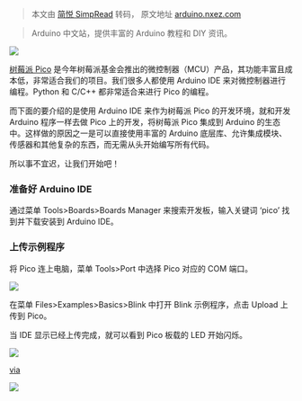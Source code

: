 > 本文由 [简悦 SimpRead](http://ksria.com/simpread/) 转码， 原文地址 [arduino.nxez.com](https://arduino.nxez.com/2021/06/04/program-the-raspberry-pi-pico-with-the-arduino-ide.html)

> Arduino 中文站，提供丰富的 Arduino 教程和 DIY 资讯。

![](https://arduino.nxez.com/wp-content/uploads/2021/06/20210604220725355.jpg)

[树莓派 Pico](https://shumeipai.nxez.com/2021/01/21/raspberry-pi-silicon-pico-now-on-sale.html) 是今年树莓派基金会推出的微控制器（MCU）产品，其功能丰富且成本低，非常适合我们的项目。我们很多人都使用 Arduino IDE 来对微控制器进行编程。Python 和 C/C++ 都非常适合来进行 Pico 的编程。

而下面的要介绍的是使用 Arduino IDE 来作为树莓派 Pico 的开发环境，就和开发 Arduino 程序一样去做 Pico 上的开发，将树莓派 Pico 集成到 Arduino 的生态中。这样做的原因之一是可以直接使用丰富的 Arduino 底层库、允许集成模块、传感器和其他复杂的东西，而无需从头开始编写所有代码。

所以事不宜迟，让我们开始吧！  

### 准备好 Arduino IDE

通过菜单 Tools>Boards>Boards Manager 来搜索开发板，输入关键词 ‘pico’ 找到并下载安装到 Arduino IDE。

### 上传示例程序

将 Pico 连上电脑，菜单 Tools>Port 中选择 Pico 对应的 COM 端口。

![](https://arduino.nxez.com/wp-content/uploads/2021/06/20210604220725255.jpg)

在菜单 Files>Examples>Basics>Blink 中打开 Blink 示例程序，点击 Upload 上传到 Pico。

当 IDE 显示已经上传完成，就可以看到 Pico 板载的 LED 开始闪烁。

![](https://arduino.nxez.com/wp-content/uploads/2021/06/20210604220725386.jpg)

[via](https://www.instructables.com/Program-the-Raspberry-Pi-Pico-With-the-Arduino-IDE/)

[![](https://arduino.nxez.com/wp-content/uploads/2020/10/talk_quwj_banner_767.png)](https://talk.quwj.com/node/arduino "趣小组-Arduino")